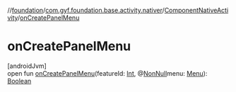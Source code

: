 //[foundation](../../../index.md)/[com.gyf.foundation.base.activity.nativer](../index.md)/[ComponentNativeActivity](index.md)/[onCreatePanelMenu](on-create-panel-menu.md)

# onCreatePanelMenu

[androidJvm]\
open fun [onCreatePanelMenu](on-create-panel-menu.md)(featureId: [Int](https://kotlinlang.org/api/core/kotlin-stdlib/kotlin/-int/index.html), @[NonNull](https://developer.android.com/reference/kotlin/androidx/annotation/NonNull.html)menu: [Menu](https://developer.android.com/reference/kotlin/android/view/Menu.html)): [Boolean](https://kotlinlang.org/api/core/kotlin-stdlib/kotlin/-boolean/index.html)